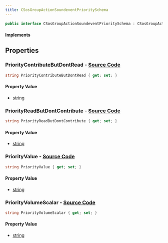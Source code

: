 ```yaml
---
title: CSosGroupActionSoundeventPrioritySchema
---
```


```csharp
public interface CSosGroupActionSoundeventPrioritySchema : CSosGroupActionSchema, ISchemaClass<CSosGroupActionSchema>, ISchemaClass<CSosGroupActionSoundeventPrioritySchema>, ISchemaField, ISchemaClass, INativeHandle
```

#### Implements

## Properties

### **PriorityContributeButDontRead** - [Source Code](https://github.com/swiftly-solution/swiftlys2/blob/main/managed/src/SwiftlyS2.Generated/Schemas/Interfaces/CSosGroupActionSoundeventPrioritySchema.cs#L20)

```csharp
string PriorityContributeButDontRead { get; set; }
```

#### Property Value

- [string](https://learn.microsoft.com/dotnet/api/system.string)

### **PriorityReadButDontContribute** - [Source Code](https://github.com/swiftly-solution/swiftlys2/blob/main/managed/src/SwiftlyS2.Generated/Schemas/Interfaces/CSosGroupActionSoundeventPrioritySchema.cs#L22)

```csharp
string PriorityReadButDontContribute { get; set; }
```

#### Property Value

- [string](https://learn.microsoft.com/dotnet/api/system.string)

### **PriorityValue** - [Source Code](https://github.com/swiftly-solution/swiftlys2/blob/main/managed/src/SwiftlyS2.Generated/Schemas/Interfaces/CSosGroupActionSoundeventPrioritySchema.cs#L16)

```csharp
string PriorityValue { get; set; }
```

#### Property Value

- [string](https://learn.microsoft.com/dotnet/api/system.string)

### **PriorityVolumeScalar** - [Source Code](https://github.com/swiftly-solution/swiftlys2/blob/main/managed/src/SwiftlyS2.Generated/Schemas/Interfaces/CSosGroupActionSoundeventPrioritySchema.cs#L18)

```csharp
string PriorityVolumeScalar { get; set; }
```

#### Property Value

- [string](https://learn.microsoft.com/dotnet/api/system.string)

